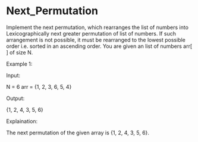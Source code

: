 # Next_Permutation

Implement the next permutation, which rearranges the list of numbers into Lexicographically next greater permutation of list of numbers. If such arrangement is not possible, it must be rearranged to the lowest possible order i.e. sorted in an ascending order. You are given an list of numbers arr[ ] of size N.

Example 1:

Input: 

N = 6
arr = {1, 2, 3, 6, 5, 4}

Output: 

{1, 2, 4, 3, 5, 6}

Explaination: 

The next permutation of the given array is {1, 2, 4, 3, 5, 6}.
